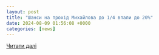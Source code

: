 ```yaml
---
layout: post
title: "Шанси на прохід Михайлова до 1/4 впали до 20%"
date: 2024-08-09 01:56:08 +0000
categories: [news]
---
```


[Читати далі](https://ua.tribuna.com/uk/betting/1000000172334-shansy-na-prokhid-mykhaylova-do-14-vpaly-do-20/)
